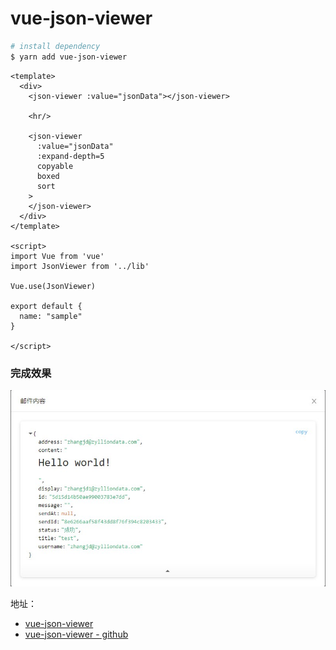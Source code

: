 # vue-json-viewer

```bash
# install dependency
$ yarn add vue-json-viewer
```

```vue
<template>
  <div>
    <json-viewer :value="jsonData"></json-viewer>

    <hr/>

    <json-viewer
      :value="jsonData"
      :expand-depth=5
      copyable
      boxed
      sort
    >
    </json-viewer>
  </div>
</template>

<script>
import Vue from 'vue'
import JsonViewer from '../lib'

Vue.use(JsonViewer)

export default {
  name: "sample"
}

</script>
```

### 完成效果

![](./images/vue-json-viewer.jpg)

地址：

- [vue-json-viewer](https://vuejsexamples.com/simple-json-viewer-component-for-vue-js/)
- [vue-json-viewer - github](https://github.com/chenfengjw163/vue-json-viewer)